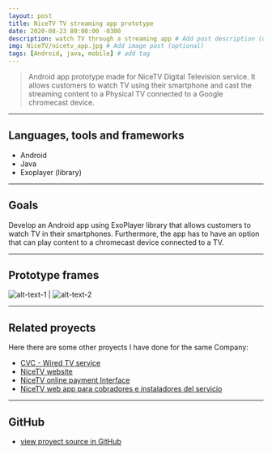 ```yaml
---
layout: post
title: NiceTV TV streaming app prototype
date: 2020-08-23 80:00:00 -0300
description: watch TV through a streaming app # Add post description (optional)
img: NiceTV/nicetv_app.jpg # Add image post (optional)
tags: [Android, java, mobile] # add tag
---
```


> Android app prototype made for NiceTV Digital Television service. It allows customers to watch TV using their smartphone and cast the streaming content to a Physical TV connected to a Google chromecast device.

---

## Languages, tools and frameworks

- Android
- Java
- Exoplayer (library)

---

## Goals

Develop an Android app using ExoPlayer library that allows customers to watch TV in their smartphones. Furthermore, the app has to have an option that can play content to a chromecast device connected to a TV.

---

## Prototype frames

![alt-text-1]({{site.baseurl}}/assets/img/NiceTV/streaming_app/cap_1.jpg "title-1") | ![alt-text-2]({{site.baseurl}}/assets/img/NiceTV/streaming_app/cap_2.jpg "title-2")


---

## Related proyects

Here there are some other proyects I have done for the same Company:

- [CVC - Wired TV service](https://youtu.be/TF7JsgkqP7c)
- [NiceTV website]({{site.baseurl}}/NiceTV-website/)
- [NiceTV online payment Interface]({{site.baseurl}}/NiceTV-web-payment-interface/)
- [NiceTV web app para cobradores e instaladores del servicio]({{site.baseurl}}/NiceTV-plataforma_cobradores-app/)

---

## GitHub

- [view proyect source in GitHub](https://github.com/guobiloo/nicetv-player)